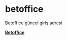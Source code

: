 # betoffice
Betoffice güncel giriş adresi

<b><a href="https://betofficeyenigirisi.com">Betoffice</a></b>
